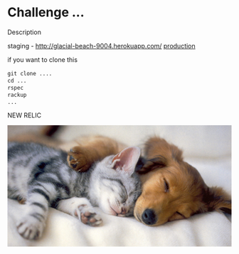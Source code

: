 Challenge ...
========
Description 

staging - http://glacial-beach-9004.herokuapp.com/
[production](http://glacial-beach-9004.herokuapp.com/)

if you want to clone this

```
git clone ....
cd ...
rspec
rackup
...
```

NEW RELIC

![](https://github.com/flickoid/rps_test/blob/master/public/images/dog-sleeping-with-kitten%20(1).jpg)



